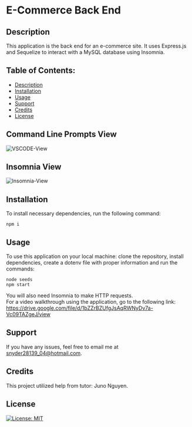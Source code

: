 # E-Commerce Back End

## Description

This application is the back end for an e-commerce site. It uses Express.js and Sequelize to interact with a MySQL database using Insomnia.

## Table of Contents:
* [Description](#description)
* [Installation](#installation)
* [Usage](#usage)
* [Support](#support)
* [Credits](#credits)
* [License](#license)

## Command Line Prompts View

![VSCODE-View](https://user-images.githubusercontent.com/124528804/231526117-d5d3e422-ae2f-4fe7-a7bf-d2cebeed6f09.png)

## Insomnia View

![Insomnia-View](https://user-images.githubusercontent.com/124528804/231526152-8ad04893-43e2-492a-a877-1c18e45317f0.png)

## Installation

 To install necessary dependencies, run the following command:
  ```
  npm i
  ```

## Usage

To use this application on your local machine: clone the repository, install dependencies, create a dotenv file with proper information and run the commands:
```
node seeds
npm start
```
You will also need Insomnia to make HTTP requests.           
For a video walkthrough using the application, go to the following link: https://drive.google.com/file/d/1bZZrBZUfgJsAqRWNyDv7a-Vc09TAZgeJ/view

## Support

If you have any issues, feel free to email me at snyder28139_04@hotmail.com.

## Credits

This project utilized help from tutor: Juno Nguyen.

## License
[![License: MIT](https://img.shields.io/badge/License-MIT-yellow.svg)](https://opensource.org/licenses/MIT)
